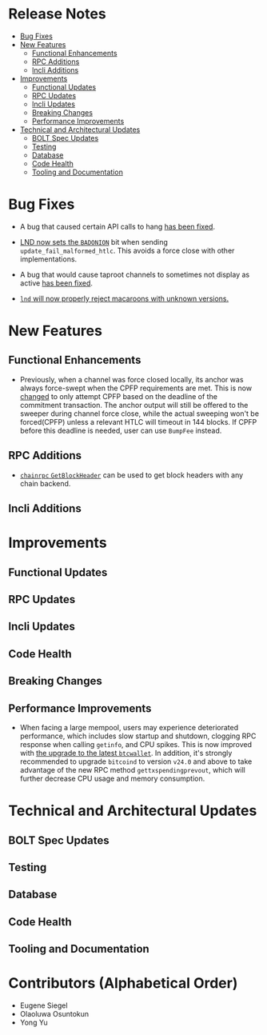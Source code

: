 # Release Notes
- [Bug Fixes](#bug-fixes)
- [New Features](#new-features)
  - [Functional Enhancements](#functional-enhancements)
  - [RPC Additions](#rpc-additions)
  - [lncli Additions](#lncli-additions)
- [Improvements](#improvements)
  - [Functional Updates](#functional-updates)
  - [RPC Updates](#rpc-updates)
  - [lncli Updates](#lncli-updates)
  - [Breaking Changes](#breaking-changes)
  - [Performance Improvements](#performance-improvements)
 - [Technical and Architectural Updates](#technical-and-architectural-updates)
   - [BOLT Spec Updates](#bolt-spec-updates)
   - [Testing](#testing)
   - [Database](#database)
   - [Code Health](#code-health)
   - [Tooling and Documentation](#tooling-and-documentation)

# Bug Fixes

* A bug that caused certain API calls to hang [has been fixed](https://github.com/lightningnetwork/lnd/pull/8158).

* [LND now sets the `BADONION`](https://github.com/lightningnetwork/lnd/pull/7937)
  bit when sending `update_fail_malformed_htlc`. This avoids a force close
  with other implementations.

* A bug that would cause taproot channels to sometimes not display as active
  [has been fixed](https://github.com/lightningnetwork/lnd/pull/8104).

* [`lnd` will now properly reject macaroons with unknown versions.](https://github.com/lightningnetwork/lnd/pull/8132)

# New Features
## Functional Enhancements

- Previously, when a channel was force closed locally, its anchor was always
  force-swept when the CPFP requirements are met. This is now
  [changed](https://github.com/lightningnetwork/lnd/pull/7965) to only attempt
  CPFP based on the deadline of the commitment transaction. The anchor output
  will still be offered to the sweeper during channel force close, while the
  actual sweeping won't be forced(CPFP) unless a relevant HTLC will timeout in
  144 blocks. If CPFP before this deadline is needed, user can use `BumpFee`
  instead.

## RPC Additions

* [`chainrpc` `GetBlockHeader`](https://github.com/lightningnetwork/lnd/pull/8111)
  can be used to get block headers with any chain backend.

## lncli Additions

# Improvements
## Functional Updates
## RPC Updates
## lncli Updates
## Code Health
## Breaking Changes
## Performance Improvements

- When facing a large mempool, users may experience deteriorated performance,
  which includes slow startup and shutdown, clogging RPC response when calling
  `getinfo`, and CPU spikes. This is now improved with [the upgrade to the
  latest `btcwallet`](https://github.com/lightningnetwork/lnd/pull/8019). In
  addition, it's strongly recommended to upgrade `bitcoind` to version `v24.0`
  and above to take advantage of the new RPC method `gettxspendingprevout`,
  which will further decrease CPU usage and memory consumption.

# Technical and Architectural Updates
## BOLT Spec Updates
## Testing
## Database
## Code Health
## Tooling and Documentation

# Contributors (Alphabetical Order)
* Eugene Siegel
* Olaoluwa Osuntokun
* Yong Yu
